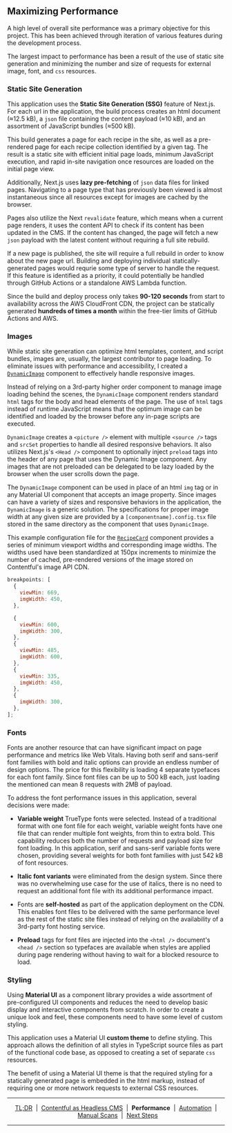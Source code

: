 ## Maximizing Performance

A high level of overall site performance was a primary objective for this project. This has been achieved through iteration of various features during the development process.

The largest impact to performance has been a result of the use of static site generation and minimizing the number and size of requests for external image, font, and `css` resources.

### Static Site Generation

This application uses the **Static Site Generation (SSG)** feature of Next.js. For each url in the application, the build process creates an html document (≈12.5 kB), a `json` file containing the content payload (≈10 kB), and an assortment of JavaScript bundles (≈500 kB).

This build generates a page for each recipe in the site, as well as a pre-rendered page for each recipe collection identified by a given tag. The result is a static site with efficient initial page loads, minimum JavaScript execution, and rapid in-site navigation once resources are loaded on the initial page view.

Additionally, Next.js uses **lazy pre-fetching** of `json` data files for linked pages. Navigating to a page type that has previously been viewed is almost instantaneous since all resources except for images are cached by the browser.

Pages also utilize the Next `revalidate` feature, which means when a current page renders, it uses the content API to check if its content has been updated in the CMS. If the content has changed, the page will fetch a new `json` payload with the latest content without requiring a full site rebuild.

If a new page is published, the site will require a full rebuild in order to know about the new page url. Building and deploying individual statically-generated pages would requrie some type of server to handle the request. If this feature is identified as a priority, it could potentially be handled through GitHub Actions or a standalone AWS Lambda function.

Since the build and deploy process only takes **90-120 seconds** from start to availability across the AWS CloudFront CDN, the project can be statically generated **hundreds of times a month** within the free-tier limits of GitHub Actions and AWS.

### Images

While static site generation can optimize html templates, content, and script bundles, images are, usually, the largest contributor to page loading. To eliminate issues with performance and accessibility, I created a [`DynamicImage`](src/components/Image/DynamicImage/) component to effectively handle responsive images.

Instead of relying on a 3rd-party higher order component to manage image loading behind the scenes, the `DynamicImage` component renders standard `html` tags for the body and head elements of the page. The use of `html` tags instead of runtime JavaScript means that the optimum image can be identified and loaded by the browser before any in-page scripts are executed.

`DynamicImage` creates a `<picture />` element with multiple `<source />` tags and `srcSet` properties to handle all desired responsive behaviors. It also utilizes Next.js's `<Head />` component to optionally inject `preload` tags into the header of any page that uses the Dynamic Image component. Any images that are not preloaded can be delegated to be lazy loaded by the browser when the user scrolls down the page.

The `DynamicImage` component can be used in place of an html `img` tag or in any Material UI component that accepts an image property. Since images can have a variety of sizes and responsive behaviors in the application, the `DynamicImage` is a generic solution. The specifications for proper image width at any given size are provided by a `[componentname].config.tsx` file stored in the same directory as the component that uses `DynamicImage`.

This example configuration file for the [`RecipeCard`](src/components/RecipeCard/) component provides a series of minimum viewport widths and corresponding image widths. The widths used have been standardized at 150px increments to minimize the number of cached, pre-rendered versions of the image stored on Contentful's image API CDN.

```javascript
breakpoints: [
  {
    viewMin: 669,
    imgWidth: 450,
  },

  {
    viewMin: 600,
    imgWidth: 300,
  },
  {
    viewMin: 485,
    imgWidth: 600,
  },
  {
    viewMin: 335,
    imgWidth: 450,
  },
  {
    imgWidth: 300,
  },
];
```

### Fonts

Fonts are another resource that can have significant impact on page performance and metrics like Web Vitals. Having both serif and sans-serif font families with bold and italic options can provide an endless number of design options. The price for this flexibility is loading 4 separate typefaces for each font family. Since font files can be up to 500 kB each, just loading the mentioned can mean 8 requests with 2MB of payload.

To address the font performance issues in this application, several decisions were made:

- **Variable weight** TrueType fonts were selected. Instead of a traditional format with one font file for each weight, variable weight fonts have one file that can render multiple font weights, from thin to extra bold. This capability reduces both the number of requests and payload size for font loading. In this application, serif and sans-serif variable fonts were chosen, providing several weights for both font families with just 542 kB of font resources.

- **Italic font variants** were eliminated from the design system. Since there was no overwhelming use case for the use of italics, there is no need to request an additional font file with its additional performance impact.

- Fonts are **self-hosted** as part of the application deployment on the CDN. This enables font files to be delivered with the same performance level as the rest of the static site files instead of relying on the availability of a 3rd-party font hosting service.

- **Preload** tags for font files are injected into the `<html />` document's `<head />` section so typefaces are available when styles are applied during page rendering without having to wait for a blocked resource to load.

### Styling

Using **Material UI** as a component library provides a wide assortment of pre-configured UI components and reduces the need to develop basic display and interactive components from scratch. In order to create a unique look and feel, these components need to have some level of custom styling.

This application uses a Material UI **custom theme** to define styling. This approach allows the definition of all styles in TypeScript source files as part of the functional code base, as opposed to creating a set of separate `css` resources.

The benefit of using a Material UI theme is that the required styling for a statically generated page is embedded in the html markup, instead of requiring one or more network requests to external CSS resources.

<!-- <div style="display: flex; justify-content: space-between;">
    <div style="display: flex; width: 50%;">
        <&nbsp;<a href="contentful.md">Contentful as Headless CMS</a>
    </div>
    <div style="display: flex; justify-content: flex-end; width: 50%;">
        <a href="automation.md">Automation</a>&nbsp;>
    </div>
</div> -->

---

<p align="center">
  <a href="../README.md">TL;DR</a>&nbsp;&nbsp;|&nbsp;&nbsp;<a href="docs/contentful.md">Contentful as Headless CMS</a>&nbsp;&nbsp;|&nbsp;&nbsp;<strong>Performance</strong>&nbsp;&nbsp;|&nbsp;&nbsp;<a href="automation.md">Automation</a>&nbsp;&nbsp;|&nbsp;&nbsp;<a href="manual-scans.md">Manual Scans</a>&nbsp;&nbsp;|&nbsp;&nbsp;<a href="next-steps.md">Next Steps</a>
</p>

---
